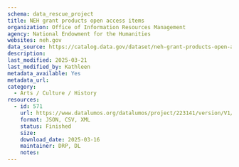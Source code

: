 ```yaml
---
schema: data_rescue_project 
title: NEH grant products open access items
organization: Office of Information Resources Management
agency: National Endowment for the Humanities
websites: neh.gov
data_source: https://catalog.data.gov/dataset/neh-grant-products-open-access-items
description: 
last_modified: 2025-03-21
last_modified_by: Kathleen
metadata_available: Yes
metadata_url: 
category:
  - Arts / Culture / History
resources:
  - id: 571
    url: https://www.datalumos.org/datalumos/project/223141/version/V1/view
    format: JSON, CSV, XML
    status: Finished
    size: 
    download_date: 2025-03-16
    maintainer: DRP, DL
    notes: 
---
```

